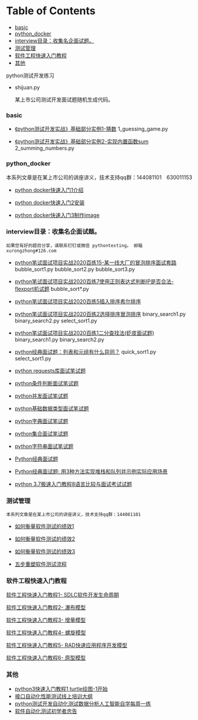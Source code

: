 Table of Contents
=================
   * [basic](#basic)
   * [python_docker](#python_docker)
   * [interview目录：收集名企面试题。](#interview目录收集名企面试题)
   * [测试管理](#测试管理)   
   * [软件工程快速入门教程](#软件工程快速入门教程)   
   * [其他](#其他)


	
python测试开发练习

- shijuan.py  

	某上市公司测试开发面试题随机生成代码。

### basic

* [《python测试开发实战》基础部分实例1-猜数](https://www.jianshu.com/p/f77e22e3b27c) 1_guessing_game.py

* [《python测试开发实战》基础部分实例2-实现内置函数sum](https://www.jianshu.com/p/d6e270791f39) 2_summing_numbers.py


### python_docker

本系列文章是在某上市公司的讲座讲义，技术支持qq群：144081101　630011153

* [python docker快速入门1介绍](https://www.jianshu.com/p/c2c3ade30a78) 

* [python docker快速入门2安装](https://www.jianshu.com/p/c4d0c486a5d9) 

* [python docker快速入门3制作image](https://www.jianshu.com/p/856713b10f96) 

### interview目录：收集名企面试题。

	如果您有好的题目分享，请联系钉钉或微信 pythontesting。 邮箱 xurongzhong#126.com
	
 * [python笔试面试项目实战2020百练15-某一线大厂的冒泡排序面试套路](https://www.jianshu.com/p/5fb05104f6e3) 	bubble_sort1.py bubble_sort2.py bubble_sort3.py
 
 * [python笔试面试项目实战2020百练7使用正则表达式判断IP是否合法-flexport机试题](https://www.jianshu.com/p/e331da96917d)  bubble_sort*.py 
 
 * [python笔试面试项目实战2020百练5插入排序希尔排序](https://www.jianshu.com/p/220a08ea7d17) 
 
 * [python笔试面试项目实战2020百练2选择排序冒泡排序](https://www.jianshu.com/p/67127211e9e7) binary_search1.py  binary_search2.py select_sort1.py
  
 * [python笔试面试项目实战2020百练1二分查找法(虾皮面试题)](https://www.jianshu.com/p/67127211e9e7) binary_search1.py  binary_search2.py

 * [python经典面试题：列表和元组有什么异同？](https://www.jianshu.com/p/f13bf2bf1f05) quick_sort1.py select_sort1.py

 * [python requests库面试笔试题](https://www.jianshu.com/p/374dca87802b)

 * [python条件判断面试笔试题](https://www.jianshu.com/p/ae3a59617ef7)

 * [python并发面试笔试题](https://www.jianshu.com/p/e4f7e5637708)

 * [python基础数据类型面试笔试题](https://www.jianshu.com/p/663f17c23b17)

 * [python字典面试笔试题](https://www.jianshu.com/p/146b2ee5fe28)

 * [python集合面试笔试题](https://www.jianshu.com/p/cd6a6586ff2b)

 * [python字符串面试笔试题](https://www.jianshu.com/p/765879a94522)

 * [Python经典面试题](https://www.jianshu.com/p/55cc75c99061)

 * [Python经典面试题: 用3种方法实现堆栈和队列并示例实际应用场景](https://www.jianshu.com/p/c990427ca608)

 * [python 3.7极速入门教程8语言比较与面试考试试题](https://www.jianshu.com/p/940664d1824a)
 
### 测试管理

	本系列文章是在某上市公司的讲座讲义，技术支持qq群：144081101

 * [如何衡量软件测试的绩效1](https://www.jianshu.com/p/fea0a41f953c)

 * [如何衡量软件测试的绩效2](https://www.jianshu.com/p/28c63a61355d)

 * [如何衡量软件测试的绩效3](https://www.jianshu.com/p/e297a1cea8cd)
 
 * [五步重塑软件测试流程](https://www.jianshu.com/p/222a6f966e5f)
 
### 软件工程快速入门教程

 
[软件工程快速入门教程1- SDLC软件开发生命周期](https://www.jianshu.com/p/cf04d4167448)

[软件工程快速入门教程2- 瀑布模型](https://www.jianshu.com/p/7f2d7e2a3556)

[软件工程快速入门教程3- 增量模型](https://www.jianshu.com/p/c55843620bbb)

[软件工程快速入门教程4- 螺旋模型](https://www.jianshu.com/p/f4ac30828827)

[软件工程快速入门教程5- RAD快速应用程序开发模型](https://www.jianshu.com/p/eeec6e92b23a)

[软件工程快速入门教程6- 原型模型](https://www.jianshu.com/p/ef97b5c7c408) 
 
### 其他

 * [python3快速入门教程1 turtle绘图-1开始](https://china-testing.github.io/python3_crash1.html)
 * [接口自动化性能测试线上培训大纲](https://china-testing.github.io/testing_training.html)
 * [python测试开发自动化测试数据分析人工智能自学每周一练](https://china-testing.github.io/python_weeks.html)
 * [软件自动化测试初学者忠告](https://china-testing.github.io/testing_automation_tips.html)
